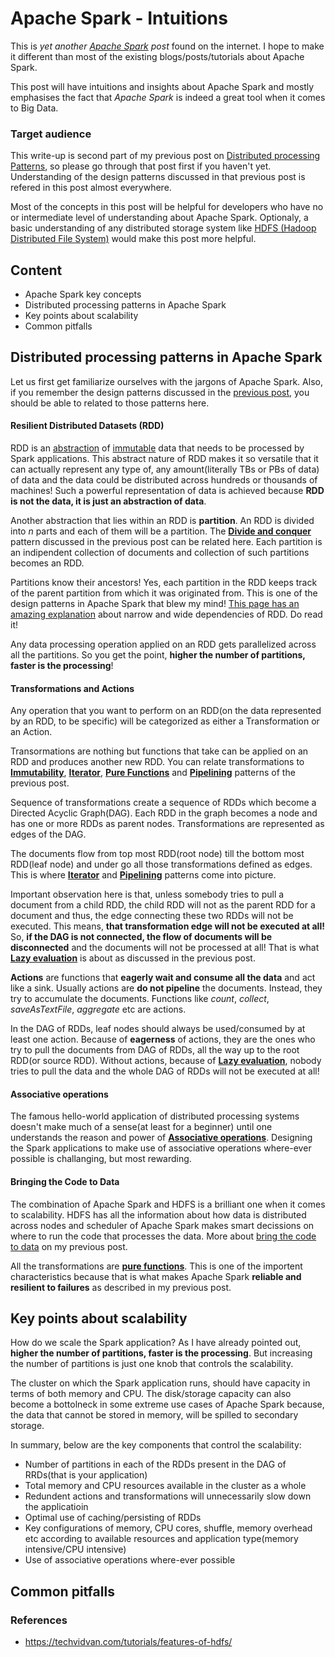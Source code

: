 # Apache Spark - Intuitions
This is *yet another [Apache Spark](https://spark.apache.org/) post* found on the internet. I hope to make it different than most of the existing blogs/posts/tutorials about Apache Spark.

This post will have intuitions and insights about Apache Spark and mostly emphasises the fact that *Apache Spark* is indeed a great tool when it comes to Big Data.

### Target audience
This write-up is second part of my previous post on [Distributed processing Patterns](apache-spark/2018-05-01-distributed-processing-patterns.md), so please go through that post first if you haven't yet. Understanding of the design patterns discussed in that previous post is refered in this post almost everywhere.

Most of the concepts in this post will be helpful for developers who have no or intermediate level of understanding about Apache Spark. Optionaly, a basic understanding of any distributed storage system like [HDFS (Hadoop Distributed File System)](https://hadoop.apache.org/docs/r1.2.1/hdfs_design.html) would make this post more helpful.

## Content
- Apache Spark key concepts
- Distributed processing patterns in Apache Spark
- Key points about scalability
- Common pitfalls


## Distributed processing patterns in Apache Spark

Let us first get familiarize ourselves with the jargons of Apache Spark. Also, if you remember the design patterns discussed in the [previous post](apache-spark/2018-05-01-distributed-processing-patterns.md#distributed-processing-design-patterns), you should be able to related to those patterns here.

#### Resilient Distributed Datasets (RDD)

RDD is an [abstraction](apache-spark/2018-05-01-distributed-processing-patterns.md#abstraction) of [immutable](apache-spark/2018-05-01-distributed-processing-patterns.md#immutability) data that needs to be processed by Spark applications. This abstract nature of RDD makes it so versatile that it can actually represent any type of, any amount(literally TBs or PBs of data) of data and the data could be distributed across hundreds or thousands of machines! Such a powerful representation of data is achieved because **RDD is not the data, it is just an abstraction of data**.

Another abstraction that lies within an RDD is **partition**. An RDD is divided into *n* parts and each of them will be a partition. The [**Divide and conquer**](apache-spark/2018-05-01-distributed-processing-patterns.md#divide-and-conquer) pattern discussed in the previous post can be related here. Each partition is an indipendent collection of documents and collection of such partitions becomes an RDD.

Partitions know their ancestors! Yes, each partition in the RDD keeps track of the parent partition from which it was originated from. This is one of the design patterns in Apache Spark that blew my mind! [This page has an amazing explanation](https://github.com/rohgar/scala-spark-4/wiki/Wide-vs-Narrow-Dependencies) about narrow and wide dependencies of RDD. Do read it!

Any data processing operation applied on an RDD gets parallelized across all the partitions. So you get the point, **higher the number of partitions, faster is the processing**!

#### Transformations and Actions

Any operation that you want to perform on an RDD(on the data represented by an RDD, to be specific) will be categorized as either a Transformation or an Action.

Transormations are nothing but functions that take can be applied on an RDD and produces another new RDD. You can relate transformations to [**Immutability**](apache-spark/2018-05-01-distributed-processing-patterns.md#immutability), [**Iterator**](apache-spark/2018-05-01-distributed-processing-patterns.md#iterator-pattern), [**Pure Functions**](apache-spark/2018-05-01-distributed-processing-patterns.md#pure-functions) and [**Pipelining**](apache-spark/2018-05-01-distributed-processing-patterns.md#pipelining-or-keep-it-flowing) patterns of the previous post.

Sequence of transformations create a sequence of RDDs which become a Directed Acyclic Graph(DAG). Each RDD in the graph becomes a node and has one or more RDDs as parent nodes. Transformations are represented as edges of the DAG. 

The documents flow from top most RDD(root node) till the bottom most RDD(leaf node) and under go all those transformations defined as edges. This is where [**Iterator**](apache-spark/2018-05-01-distributed-processing-patterns.md#iterator-pattern) and [**Pipelining**](apache-spark/2018-05-01-distributed-processing-patterns.md#pipelining-or-keep-it-flowing) patterns come into picture.

Important observation here is that, unless somebody tries to pull a document from a child RDD, the child RDD will not as the parent RDD for a document and thus, the edge connecting these two RDDs will not be executed. This means, **that transformation edge will not be executed at all!** So, **if the DAG is not connected, the flow of documents will be disconnected** and the documents will not be processed at all! That is what [**Lazy evaluation**](apache-spark/2018-05-01-distributed-processing-patterns.md#lazy-evaluation) is about as discussed in the previous post.

**Actions** are functions that **eagerly wait and consume all the data** and act like a sink. Usually actions are **do not pipeline** the documents. Instead, they try to accumulate the documents. Functions like *count*, *collect*, *saveAsTextFile*, *aggregate* etc are actions. 

In the DAG of RDDs, leaf nodes should always be used/consumed by at least one action. Because of **eagerness** of actions, they are the ones who try to pull the documents from DAG of RDDs, all the way up to the root RDD(or source RDD). Without actions, because of [**Lazy evaluation**](apache-spark/2018-05-01-distributed-processing-patterns.md#lazy-evaluation), nobody tries to pull the data and the whole DAG of RDDs will not be executed at all!

#### Associative operations

The famous hello-world application of distributed processing systems doesn't make much of a sense(at least for a beginner) until one understands the reason and power of [**Associative operations**](apache-spark/2018-05-01-distributed-processing-patterns.md#associative-operations). Designing the Spark applications to make use of associative operations where-ever possible is challanging, but most rewarding.

#### Bringing the Code to Data

The combination of Apache Spark and HDFS is a brilliant one when it comes to scalability. HDFS has all the information about how data is distributed across nodes and scheduler of Apache Spark makes smart decissions on where to run the code that processes the data. More about [bring the code to data](apache-spark/2018-05-01-distributed-processing-patterns.md#bring-the-code-to-data) on my previous post.

All the transformations are [**pure functions**](apache-spark/2018-05-01-distributed-processing-patterns.md#pure-functions). This is one of the importent characteristics because that is what makes Apache Spark **reliable and resilient to failures** as described in my previous post.

## Key points about scalability

How do we scale the Spark application? As I have already pointed out, **higher the number of partitions, faster is the processing**. But increasing the number of partitions is just one knob that controls the scalability.

The cluster on which the Spark application runs, should have capacity in terms of both memory and CPU. The disk/storage capacity can also become a bottolneck in some extreme use cases of Apache Spark because, the data that cannot be stored in memory, will be spilled to secondary storage. 

In summary, below are the key components that control the scalability:

- Number of partitions in each of the RDDs present in the DAG of RRDs(that is your application)
- Total memory and CPU resources available in the cluster as a whole
- Redundent actions and transformations will unnecessarily slow down the applicatioin
- Optimal use of caching/persisting of RDDs
- Key configurations of memory, CPU cores, shuffle, memory overhead etc according to available resources and application type(memory intensive/CPU intensive)
- Use of associative operations where-ever possible

## Common pitfalls



### References

- https://techvidvan.com/tutorials/features-of-hdfs/